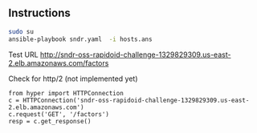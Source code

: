 
## Instructions

```bash
sudo su
ansible-playbook sndr.yaml  -i hosts.ans
```

Test URL
http://sndr-oss-rapidoid-challenge-1329829309.us-east-2.elb.amazonaws.com/factors


Check for http/2 (not implemented yet)
```
from hyper import HTTPConnection
c = HTTPConnection('sndr-oss-rapidoid-challenge-1329829309.us-east-2.elb.amazonaws.com')
c.request('GET', '/factors')
resp = c.get_response()
```
